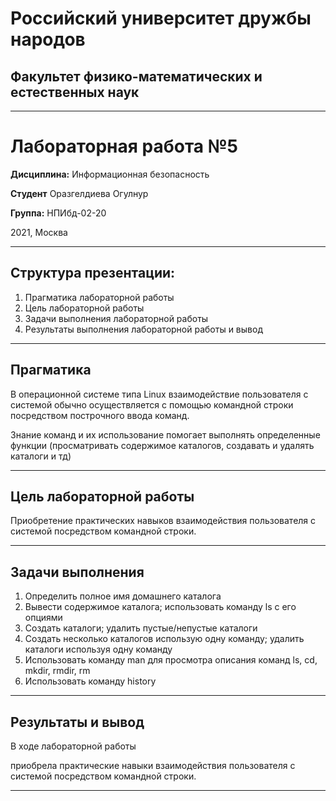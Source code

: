 # Российский университет дружбы народов

## Факультет физико-математических и естественных наук
***
# Лабораторная работа №5


**Дисциплина:** Информационная безопасность

**Студент** Оразгелдиева Огулнур

**Группа:** НПИбд-02-20

2021, Москва

***

## Структура презентации:

1. Прагматика лабораторной работы
2. Цель лабораторной работы
3. Задачи выполнения лабораторной работы
4. Результаты выполнения лабораторной работы и вывод

***

## Прагматика

В операционной системе типа Linux взаимодействие пользователя с системой обычно осуществляется с помощью командной строки посредством построчного ввода команд. 

Знание команд и их использование помогает выполнять определенные функции (просматривать содержимое каталогов, создавать и удалять каталоги и тд)

***

## Цель лабораторной работы

Приобретение практических навыков взаимодействия пользователя с системой посредством командной строки.

***

## Задачи выполнения

1. Определить полное имя домашнего каталога
2. Вывести содержимое каталога; использовать команду ls с его опциями
3. Создать каталоги; удалить пустые/непустые каталоги
4. Создать несколько каталогов использую одну команду; удалить каталоги используя одну команду
5. Использовать команду man для просмотра  описания команд ls, cd, mkdir, rmdir, rm
6. Использовать команду history

***

## Результаты и вывод

В ходе лабораторной работы

приобрела практические навыки взаимодействия пользователя с системой посредством командной строки.

***